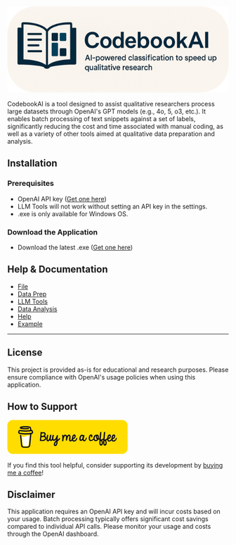 <p align="center">

![CodebookAI Logo](./assets/BannerRoundedEdgesSmall.png)

</p>

CodebookAI is a tool designed to assist qualitative researchers process large datasets through OpenAI's GPT models (e.g., 4o, 5, o3, etc.). It enables batch processing of text snippets against a set of labels, significantly reducing the cost and time associated with manual coding, as well as a variety of other tools aimed at qualitative data preparation and analysis. 

## Installation

### Prerequisites
- OpenAI API key ([Get one here](https://platform.openai.com/api-keys))
- LLM Tools will not work without setting an API key in the settings.
- .exe is only available for Windows OS.

### Download the Application
- Download the latest .exe ([Get one here](https://github.com/tmaier-kettering/CodebookAI/releases/tag/v1.0.0))

## Help & Documentation

- [File](./wiki/File/File.md)
- [Data Prep](./wiki/DataPrep/DataPrep.md)
- [LLM Tools](./wiki/LLMTools/LLMTools.md)
- [Data Analysis](./wiki/DataAnalysis/DataAnalysis.md)
- [Help](./wiki/Help/Help.md)
- [Example](./wiki/Example.md)

---

## License

This project is provided as-is for educational and research purposes. Please ensure compliance with OpenAI's usage policies when using this application.

## How to Support

[![BuyMeACoffee](./assets/buymeacoffee.png)](https://buymeacoffee.com/professthor)

If you find this tool helpful, consider supporting its development by [buying me a coffee](https://buymeacoffee.com/professthor)! 

## Disclaimer 
This application requires an OpenAI API key and will incur costs based on your usage. Batch processing typically offers significant cost savings compared to individual API calls. Please monitor your usage and costs through the OpenAI dashboard.
